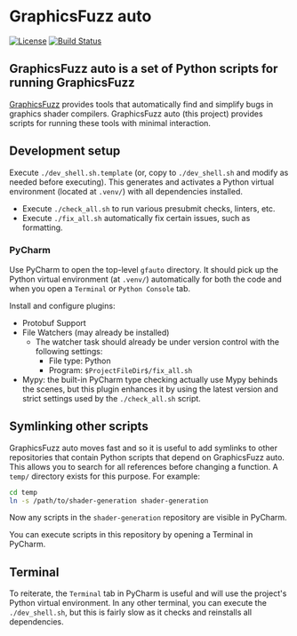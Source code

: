 
# GraphicsFuzz auto

[![License](https://img.shields.io/badge/License-Apache%202.0-blue.svg)](https://opensource.org/licenses/Apache-2.0)
[![Build Status](https://paulthomson.visualstudio.com/gfauto/_apis/build/status/google.graphicsfuzz?branchName=master)](https://paulthomson.visualstudio.com/gfauto/_build/latest?definitionId=2&branchName=master)


## GraphicsFuzz auto is a set of Python scripts for running GraphicsFuzz

[GraphicsFuzz](https://github.com/google/graphicsfuzz) provides tools that automatically find and simplify bugs in graphics shader compilers.
GraphicsFuzz auto (this project) provides scripts for running these tools with minimal interaction.

## Development setup

Execute `./dev_shell.sh.template` (or, copy to `./dev_shell.sh` and modify as needed before executing).
This generates and activates a Python virtual environment (located at `.venv/`) with all dependencies installed. 

* Execute `./check_all.sh` to run various presubmit checks, linters, etc.
* Execute `./fix_all.sh` automatically fix certain issues, such as formatting.

### PyCharm

Use PyCharm to open the top-level `gfauto` directory.
It should pick up the Python virtual environment (at `.venv/`) automatically
for both the code
and when you open a `Terminal` or `Python Console` tab.

Install and configure plugins:

* Protobuf Support
* File Watchers (may already be installed)
  * The watcher task should already be under version control with the following settings:
    * File type: Python
    * Program: `$ProjectFileDir$/fix_all.sh`
* Mypy: the built-in PyCharm type checking actually use Mypy behinds the scenes, but this plugin enhances it by using the latest version and strict settings used by the `./check_all.sh` script.

## Symlinking other scripts

GraphicsFuzz auto moves fast and so it is useful to add symlinks to other repositories that contain Python scripts that depend on GraphicsFuzz auto. This allows you to search for all references before changing a function. A `temp/` directory exists for this purpose. For example:

```sh
cd temp
ln -s /path/to/shader-generation shader-generation
```

Now any scripts in the `shader-generation` repository are visible in PyCharm.

You can execute scripts in this repository by opening a Terminal in PyCharm.

## Terminal

To reiterate, the `Terminal` tab in PyCharm is useful and will use the project's Python virtual environment. In any other terminal, you can execute the `./dev_shell.sh`, but this is fairly slow as it checks and reinstalls all dependencies. 

